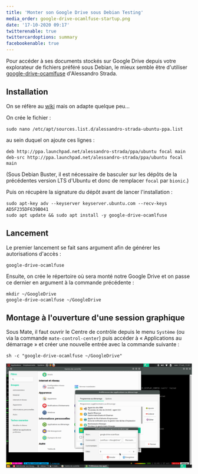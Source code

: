 ```yaml
---
title: 'Monter son Google Drive sous Debian Testing'
media_order: google-drive-ocamlfuse-startup.png
date: '17-10-2020 09:17'
twitterenable: true
twittercardoptions: summary
facebookenable: true
---
```


Pour accéder à ses documents stockés sur Google Drive depuis votre explorateur de fichiers préféré sous Debian, le mieux semble être d'utiliser [google-drive-ocamlfuse](https://github.com/astrada/google-drive-ocamlfuse) d'Alessandro Strada.

## Installation

On se réfère au [wiki](https://github.com/astrada/google-drive-ocamlfuse/wiki/Installation) mais on adapte quelque peu...

On crée le fichier&nbsp;:
```shell
sudo nano /etc/apt/sources.list.d/alessandro-strada-ubuntu-ppa.list
```
au sein duquel on ajoute ces lignes&nbsp;:
```
deb http://ppa.launchpad.net/alessandro-strada/ppa/ubuntu focal main 
deb-src http://ppa.launchpad.net/alessandro-strada/ppa/ubuntu focal main 
```

(Sous Debian Buster, il est nécessaire de basculer sur les dépôts de la précédentes version LTS d'Ubuntu et donc de remplacer `focal` par `bionic`.)

Puis on récupère la signature du dépôt avant de lancer l'installation&nbsp;:

```shell
sudo apt-key adv --keyserver keyserver.ubuntu.com --recv-keys AD5F235DF639B041
sudo apt update && sudo apt install -y google-drive-ocamlfuse
```

## Lancement

Le premier lancement se fait sans argument afin de générer les autorisations d'accès&nbsp;:

```shell
google-drive-ocamlfuse
```

Ensuite, on crée le répertoire où sera monté notre Google Drive et on passe ce dernier en argument à la commande précédente&nbsp;:

```shell
mkdir ~/GoogleDrive
google-drive-ocamlfuse ~/GoogleDrive
```

## Montage à l'ouverture d'une session graphique

Sous Mate, il faut ouvrir le Centre de contrôle depuis le menu `Système` (ou via la commande `mate-control-center`) puis accéder à «&nbsp;Applications au démarrage&nbsp;» et créer une nouvelle entrée avec la commande suivante&nbsp;:

```shell
sh -c "google-drive-ocamlfuse ~/GoogleDrive"
```

![](google-drive-ocamlfuse-startup.png)
